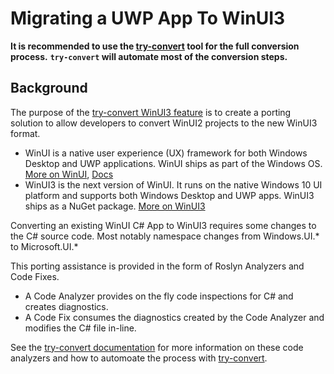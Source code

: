 # Migrating a UWP App To WinUI3

**It is recommended to use the  [try-convert](https://github.com/dotnet/try-convert/tree/feature/winui) tool for the full conversion process.**
**`try-convert` will automate most of the conversion steps.**

## Background

The purpose of the [try-convert WinUI3 feature](https://github.com/dotnet/try-convert/tree/feature/winui) is to create a porting solution to allow developers to convert WinUI2 projects to the new WinUI3 format.

- WinUI is a native user experience (UX) framework for both Windows Desktop and UWP applications. WinUI ships as part of the Windows OS. 
[More on WinUI](https://microsoft.github.io/microsoft-ui-xaml), [Docs](https://docs.microsoft.com/en-us/windows/apps/winui)
- WinUI3 is the next version of WinUI. It runs on the native Windows 10 UI platform and supports both Windows Desktop and UWP apps. WinUI3 ships as a NuGet package.
[More on WinUI3](https://docs.microsoft.com/en-us/windows/apps/winui/winui3)

Converting an existing WinUI C# App to WinUI3 requires some changes to the C# source code. Most notably namespace changes from Windows.UI.* to Microsoft.UI.*

This porting assistance is provided in the form of Roslyn Analyzers and Code Fixes. 
- A Code Analyzer provides on the fly code inspections for C# and creates diagnostics. 
- A Code Fix consumes the diagnostics created by the Code Analyzer and modifies the C# file in-line. 

See the [try-convert documentation](https://github.com/dotnet/try-convert/tree/feature/winui) for more information on these code analyzers and how to automoate the process with [try-convert](https://github.com/dotnet/try-convert/blob/feature/winui/WinUIConvert.md).
